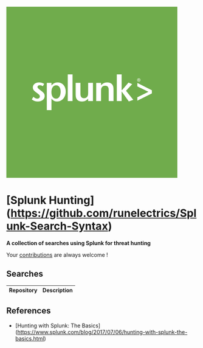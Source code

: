 ![Splunk Hunt Searches](splunk.jpeg)

# [Splunk Hunting] (https://github.com/runelectrics/Splunk-Search-Syntax) 


**A collection of searches using Splunk for threat hunting**

Your [contributions](contributing.md) are always welcome !

## Searches

Repository | Description
---- | ----

## References
- [Hunting with Splunk: The Basics] (https://www.splunk.com/blog/2017/07/06/hunting-with-splunk-the-basics.html)
